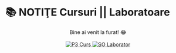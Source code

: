 # 📚 NOTIŢE Cursuri || Laboratoare

<p align="center">
  Bine ai venit la furat! 😂
  <br><br>
  
  <a href="./P3_curs">
    <img src="https://img.shields.io/badge/P3_curs-4A90E2?style=for-the-badge&logo=github" alt="P3 Curs">
  </a>
  
  <a href="./SO_lab">
    <img src="https://img.shields.io/badge/SO_lab-50E3C2?style=for-the-badge&logo=linux&logoColor=black" alt="SO Laborator">
  </a>
</p>
